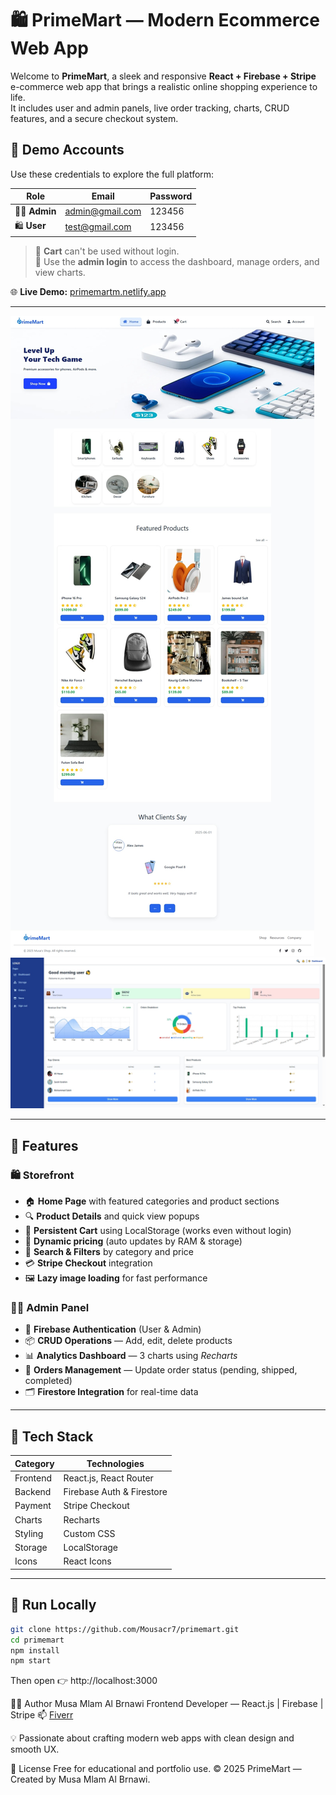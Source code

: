 # 🛍️ PrimeMart — Modern Ecommerce Web App

Welcome to **PrimeMart**, a sleek and responsive **React + Firebase + Stripe** e-commerce web app that brings a realistic online shopping experience to life.  
It includes user and admin panels, live order tracking, charts, CRUD features, and a secure checkout system.

## 🔑 Demo Accounts

Use these credentials to explore the full platform:

| Role | Email | Password |
|------|--------|-----------|
| 🧑‍💼 **Admin** | admin@gmail.com | 123456 |
| 🛍️ **User** | test@gmail.com | 123456 |

> 🛒 **Cart** can't be used without login.  
> 🔑 Use the **admin login** to access the dashboard, manage orders, and view charts.

🌐 **Live Demo:** [primemartm.netlify.app](https://primemartm.netlify.app)

---

![PrimeMart Storefront](./public/hero.jpeg)
![PrimeMart Admin Panel](./public/dashboard.jpeg)


---

## 🚀 Features

### 🛍️ Storefront
- 🏠 **Home Page** with featured categories and product sections  
- 🔍 **Product Details** and quick view popups  
- 💾 **Persistent Cart** using LocalStorage (works even without login)  
- 🔢 **Dynamic pricing** (auto updates by RAM & storage)  
- 🧭 **Search & Filters** by category and price  
- 💳 **Stripe Checkout** integration  
- 🖼️ **Lazy image loading** for fast performance  

### 🧑‍💼 Admin Panel
- 🔐 **Firebase Authentication** (User & Admin)  
- 📦 **CRUD Operations** — Add, edit, delete products  
- 📊 **Analytics Dashboard** — 3 charts using *Recharts*  
- 🧾 **Orders Management** — Update order status (pending, shipped, completed)  
- 🗂️ **Firestore Integration** for real-time data  

---


## 🧰 Tech Stack

| Category | Technologies |
|-----------|---------------|
| Frontend | React.js, React Router |
| Backend | Firebase Auth & Firestore |
| Payment | Stripe Checkout |
| Charts | Recharts |
| Styling | Custom CSS |
| Storage | LocalStorage |
| Icons | React Icons |

---

## 🧪 Run Locally

```bash
git clone https://github.com/Mousacr7/primemart.git
cd primemart
npm install
npm start
```

Then open 👉 http://localhost:3000

👨‍💻 Author
Musa Mlam Al Brnawi
Frontend Developer — React.js | Firebase | Stripe
📫 [Fiverr](https://www.fiverr.com/users/musa_abubakar) 

💡 Passionate about crafting modern web apps with clean design and smooth UX.

🪪 License
Free for educational and portfolio use.
© 2025 PrimeMart — Created by Musa Mlam Al Brnawi.

